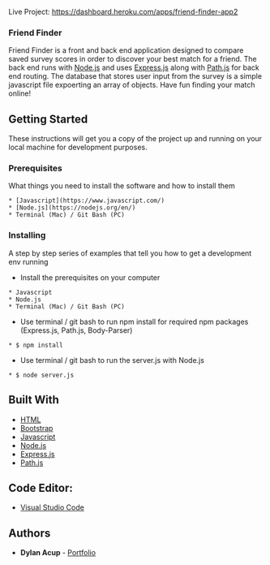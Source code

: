 Live Project: https://dashboard.heroku.com/apps/friend-finder-app2

### Friend Finder

Friend Finder is a front and back end application designed to compare saved survey scores in order to discover your best match for a friend.  The back end runs with [Node.js](https://nodejs.org/en/) and uses [Express.js](https://expressjs.com/) along with [Path.js](https://www.npmjs.com/package/path) for back end routing.  The database that stores user input from the survey is a simple javascript file expoerting an array of objects.  Have fun finding your match online!

## Getting Started

These instructions will get you a copy of the project up and running on your local machine for development purposes.

### Prerequisites

What things you need to install the software and how to install them

```
* [Javascript](https://www.javascript.com/)
* [Node.js](https://nodejs.org/en/)
* Terminal (Mac) / Git Bash (PC)
```

### Installing

A step by step series of examples that tell you how to get a development env running

* Install the prerequisites on your computer

```
* Javascript
* Node.js
* Terminal (Mac) / Git Bash (PC)
```

* Use terminal / git bash to run npm install for required npm packages (Express.js, Path.js, Body-Parser)

```
* $ npm install
```

* Use terminal / git bash to run the server.js with Node.js

```
* $ node server.js
```

## Built With

* [HTML](https://www.w3schools.com/htmL/)
* [Bootstrap](https://getbootstrap.com/)
* [Javascript](https://www.javascript.com/)
* [Node.js](https://nodejs.org/en/)
* [Express.js](https://expressjs.com/)
* [Path.js](https://www.npmjs.com/package/path)

## Code Editor: 

* [Visual Studio Code](https://code.visualstudio.com/)

## Authors 

* **Dylan Acup** - [Portfolio](https://dacup72.github.io/Dylan-Acup-Portfolio/)
